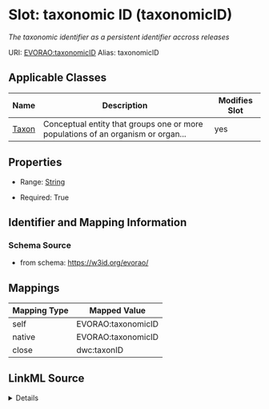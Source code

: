 

# Slot: taxonomic ID (taxonomicID) 


_The taxonomic identifier as a persistent identifier accross releases_





URI: [EVORAO:taxonomicID](https://w3id.org/evorao/taxonomicID)
Alias: taxonomicID

<!-- no inheritance hierarchy -->





## Applicable Classes

| Name | Description | Modifies Slot |
| --- | --- | --- |
| [Taxon](Taxon.md) | Conceptual entity that groups one or more populations of an organism or organ... |  yes  |







## Properties

* Range: [String](String.md)

* Required: True





## Identifier and Mapping Information







### Schema Source


* from schema: https://w3id.org/evorao/




## Mappings

| Mapping Type | Mapped Value |
| ---  | ---  |
| self | EVORAO:taxonomicID |
| native | EVORAO:taxonomicID |
| close | dwc:taxonID |




## LinkML Source

<details>
```yaml
name: taxonomicID
description: The taxonomic identifier as a persistent identifier accross releases
title: taxonomic ID
from_schema: https://w3id.org/evorao/
close_mappings:
- dwc:taxonID
rank: 1000
alias: taxonomicID
domain_of:
- Taxon
range: string
required: true
multivalued: false

```
</details>
